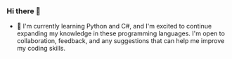 ### Hi there 👋
- 🌱 I'm currently learning Python and C#, and I'm excited to continue expanding my knowledge in these programming languages. I'm open to collaboration, feedback, and any suggestions that can help me improve my coding skills.


